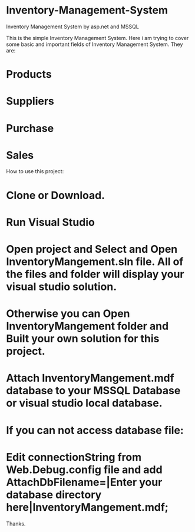 # Inventory-Management-System
Inventory Management System by asp.net and MSSQL

This is the simple Inventory Management System. Here i am trying to cover some basic and important fields of Inventory Management System.
They are: 
# Products
# Suppliers
# Purchase
# Sales

How to use this project: 
# Clone or Download.
# Run Visual Studio
# Open project and Select and Open InventoryMangement.sln file. All of the files and folder will display your visual studio solution.
# Otherwise you can Open InventoryMangement folder and Built your own solution for this project.
# Attach InventoryMangement.mdf database to your MSSQL Database or visual studio local database. 
# If you can not access database file:
# Edit connectionString from Web.Debug.config file and add AttachDbFilename=|Enter your database directory here|InventoryMangement.mdf; 

Thanks.
